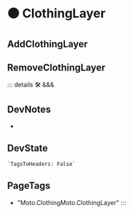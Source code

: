
# 🟠 <moto>ClothingLayer</moto>

## AddClothingLayer

## RemoveClothingLayer

::: details 🛠 <dev>&&&</dev>

## DevNotes

-

## DevState

```py
`TagsToHeaders: False`
```

<h2>PageTags</h2>

- "Moto.ClothingMoto.ClothingLayer"
:::
